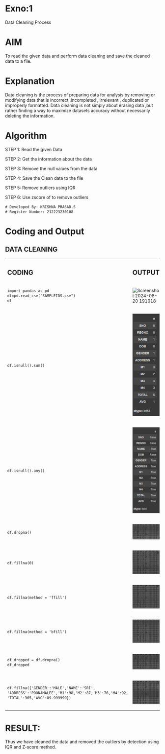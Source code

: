 # Exno:1
Data Cleaning Process

# AIM
To read the given data and perform data cleaning and save the cleaned data to a file.

# Explanation
Data cleaning is the process of preparing data for analysis by removing or modifying data that is incorrect ,incompleted , irrelevant , duplicated or improperly formatted. Data cleaning is not simply about erasing data ,but rather finding a way to maximize datasets accuracy without necessarily deleting the information.

# Algorithm
STEP 1: Read the given Data

STEP 2: Get the information about the data

STEP 3: Remove the null values from the data

STEP 4: Save the Clean data to the file

STEP 5: Remove outliers using IQR

STEP 6: Use zscore of to remove outliers


```
# Developed By: KRISHNA PRASAD.S
# Register Number: 212223230108
```

# Coding and Output

## DATA CLEANING

<table>
  <tr>
    <td width=50%>


  ## CODING

  </td>
  <td>
              
## OUTPUT

</td>
</tr>
<tr>
    <td width=50%>


```
import pandas as pd
df=pd.read_csv("SAMPLEIDS.csv")
df
```
  </td>
  <td>
              

![Screenshot 2024-08-20 191018](https://github.com/user-attachments/assets/0f993a41-db77-40a8-8ef8-dcbb670935d9)


</td>
</tr>

<tr>
    <td width=50%>


```
df.isnull().sum()
```
  </td>
  <td>
              

![alt text](<Screenshot 2024-08-20 191813.png>)

</td>
</tr>

<tr>
    <td width=50%>


```
df.isnull().any()
```
  </td>
  <td>
              

![alt text](<Screenshot 2024-08-20 191945.png>)
</td>
</tr>

<tr>
    <td width=50%>


```
df.dropna()
```
  </td>
  <td>
              

![alt text](<Screenshot 2024-08-20 192053.png>)
</td>
</tr>

<tr>
    <td width=50%>


```
df.fillna(0)
```
  </td>
  <td>
              

![alt text](<Screenshot 2024-08-20 192400.png>)
</td>
</tr>

<tr>
    <td width=50%>


```
df.fillna(method = 'ffill')
```
  </td>
  <td>
              

![alt text](<Screenshot 2024-08-20 192510.png>)
</td>
</tr>

<tr>
    <td width=50%>


```
df.fillna(method = 'bfill')
```
  </td>
  <td>
              

![alt text](<Screenshot 2024-08-20 192625.png>)
</td>
</tr>

<tr>
    <td width=50%>


```
df_dropped = df.dropna()
df_dropped
```
  </td>
  <td>
              

![alt text](<Screenshot 2024-08-20 192716.png>)
</td>
</tr>

<tr>
    <td width=50%>


```
df.fillna({'GENDER':'MALE','NAME':'SRI',
'ADDRESS':'POONAMALEE','M1':98,'M2':87,'M3':76,'M4':92,
'TOTAL':305,'AVG':89.999999})
```
  </td>
  <td>
              

![alt text](<Screenshot 2024-08-20 192806.png>)
</td>
</tr>


</table>

# RESULT:
Thus we have cleaned the data and removed the outliers by detection using IQR and Z-score method.
